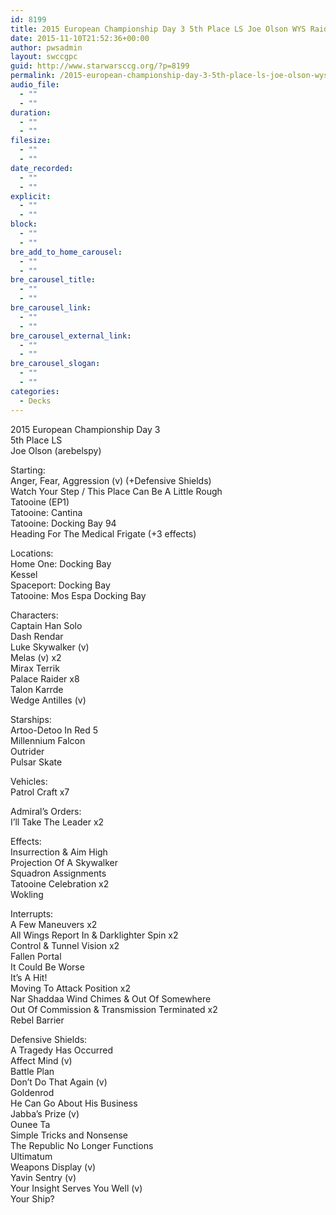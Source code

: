 ```yaml
---
id: 8199
title: 2015 European Championship Day 3 5th Place LS Joe Olson WYS Raiders
date: 2015-11-10T21:52:36+00:00
author: pwsadmin
layout: swccgpc
guid: http://www.starwarsccg.org/?p=8199
permalink: /2015-european-championship-day-3-5th-place-ls-joe-olson-wys-raiders/
audio_file:
  - ""
  - ""
duration:
  - ""
  - ""
filesize:
  - ""
  - ""
date_recorded:
  - ""
  - ""
explicit:
  - ""
  - ""
block:
  - ""
  - ""
bre_add_to_home_carousel:
  - ""
  - ""
bre_carousel_title:
  - ""
  - ""
bre_carousel_link:
  - ""
  - ""
bre_carousel_external_link:
  - ""
  - ""
bre_carousel_slogan:
  - ""
  - ""
categories:
  - Decks
---
```

2015 European Championship Day 3  
5th Place LS  
Joe Olson (arebelspy)

Starting:  
Anger, Fear, Aggression (v) (+Defensive Shields)  
Watch Your Step / This Place Can Be A Little Rough  
Tatooine (EP1)  
Tatooine: Cantina  
Tatooine: Docking Bay 94  
Heading For The Medical Frigate (+3 effects)

Locations:  
Home One: Docking Bay  
Kessel  
Spaceport: Docking Bay  
Tatooine: Mos Espa Docking Bay

Characters:  
Captain Han Solo  
Dash Rendar  
Luke Skywalker (v)  
Melas (v) x2  
Mirax Terrik  
Palace Raider x8  
Talon Karrde  
Wedge Antilles (v)

Starships:  
Artoo-Detoo In Red 5  
Millennium Falcon  
Outrider  
Pulsar Skate

Vehicles:  
Patrol Craft x7

Admiral&#8217;s Orders:  
I&#8217;ll Take The Leader x2

Effects:  
Insurrection & Aim High  
Projection Of A Skywalker  
Squadron Assignments  
Tatooine Celebration x2  
Wokling

Interrupts:  
A Few Maneuvers x2  
All Wings Report In & Darklighter Spin x2  
Control & Tunnel Vision x2  
Fallen Portal  
It Could Be Worse  
It&#8217;s A Hit!  
Moving To Attack Position x2  
Nar Shaddaa Wind Chimes & Out Of Somewhere  
Out Of Commission & Transmission Terminated x2  
Rebel Barrier

Defensive Shields:  
A Tragedy Has Occurred  
Affect Mind (v)  
Battle Plan  
Don’t Do That Again (v)  
Goldenrod  
He Can Go About His Business  
Jabba&#8217;s Prize (v)  
Ounee Ta  
Simple Tricks and Nonsense  
The Republic No Longer Functions  
Ultimatum  
Weapons Display (v)  
Yavin Sentry (v)  
Your Insight Serves You Well (v)  
Your Ship?